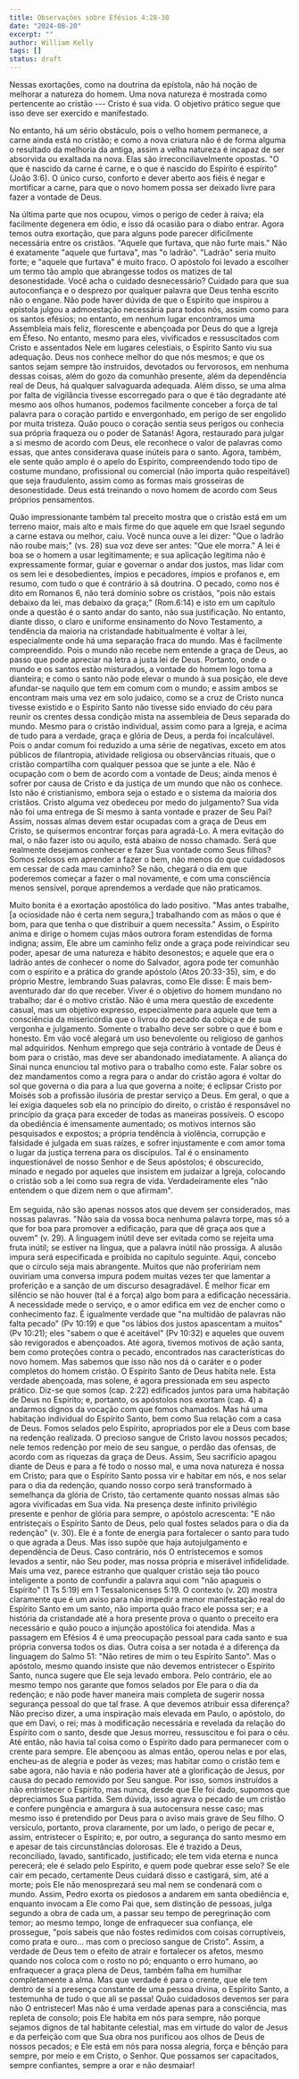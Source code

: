 ```yaml
---
title: Observações sobre Efésios 4:28-30
date: "2024-08-20"
excerpt: ""
author: William Kelly
tags: []
status: draft
---
```


Nessas exortações, como na doutrina da epístola, não há noção de
melhorar a natureza do homem. Uma nova natureza é mostrada como
pertencente ao cristão --- Cristo é sua vida. O objetivo prático segue
que isso deve ser exercido e manifestado.

No entanto, há um sério obstáculo, pois o velho homem permanece, a carne
ainda está no cristão; e como a nova criatura não é de forma alguma o
resultado da melhoria da antiga, assim a velha natureza é incapaz de ser
absorvida ou exaltada na nova. Elas são irreconciliavelmente opostas.
\"O que é nascido da carne é carne, e o que é nascido do Espírito é
espírito\" (João 3:6). O único curso, conforto e dever aberto aos fiéis
é negar e mortificar a carne, para que o novo homem possa ser deixado
livre para fazer a vontade de Deus.

Na última parte que nos ocupou, vimos o perigo de ceder à raiva; ela
facilmente degenera em ódio, e isso dá ocasião para o diabo entrar.
Agora temos outra exortação, que para alguns pode parecer dificilmente
necessária entre os cristãos. \"Aquele que furtava, que não furte
mais.\" Não é exatamente \"aquele que furtava\", mas \"o ladrão\".
\"Ladrão\" seria muito forte; e \"aquele que furtava\" é muito fraco. O
apóstolo foi levado a escolher um termo tão amplo que abrangesse todos
os matizes de tal desonestidade. Você acha o cuidado desnecessário?
Cuidado para que sua autoconfiança e o desprezo por qualquer palavra que
Deus tenha escrito não o engane. Não pode haver dúvida de que o Espírito
que inspirou a epístola julgou a admoestação necessária para todos nós,
assim como para os santos efésios; no entanto, em nenhum lugar
encontramos uma Assembleia mais feliz, florescente e abençoada por Deus
do que a Igreja em Éfeso. No entanto, mesmo para eles, vivificados e
ressuscitados com Cristo e assentados Nele em lugares celestiais, o
Espírito Santo viu sua adequação. Deus nos conhece melhor do que nós
mesmos; e que os santos sejam sempre tão instruídos, devotados ou
fervorosos, em nenhuma dessas coisas, além do gozo da comunhão presente,
além da dependência real de Deus, há qualquer salvaguarda adequada. Além
disso, se uma alma por falta de vigilância tivesse escorregado para o
que é tão degradante até mesmo aos olhos humanos, podemos facilmente
conceber a força de tal palavra para o coração partido e envergonhado,
em perigo de ser engolido por muita tristeza. Quão pouco o coração
sentia seus perigos ou conhecia sua própria fraqueza ou o poder de
Satanás! Agora, restaurado para julgar a si mesmo de acordo com Deus,
ele reconhece o valor de palavras como essas, que antes considerava
quase inúteis para o santo. Agora, também, ele sente quão amplo é o
apelo do Espírito, compreendendo todo tipo de costume mundano,
profissional ou comercial (não importa quão respeitável) que seja
fraudulento, assim como as formas mais grosseiras de desonestidade. Deus
está treinando o novo homem de acordo com Seus próprios pensamentos.

Quão impressionante também tal preceito mostra que o cristão está em um
terreno maior, mais alto e mais firme do que aquele em que Israel
segundo a carne estava ou melhor, caiu. Você nunca ouve a lei dizer:
\"Que o ladrão não roube mais;\" (vs. 28) sua voz deve ser antes: \"Que
ele morra.\" A lei é boa se o homem a usar legitimamente; e sua
aplicação legítima não é expressamente formar, guiar e governar o andar
dos justos, mas lidar com os sem lei e desobedientes, ímpios e
pecadores, ímpios e profanos e, em resumo, com tudo o que é contrário à
sã doutrina. O pecado, como nos é dito em Romanos 6, não terá domínio
sobre os cristãos, \"pois não estais debaixo da lei, mas debaixo da
graça;\" (Rom.6:14) e isto em um capítulo onde a questão é o santo andar
do santo, não sua justificação. No entanto, diante disso, o claro e
uniforme ensinamento do Novo Testamento, a tendência da maioria na
cristandade habitualmente é voltar à lei, especialmente onde há uma
separação fraca do mundo. Mas é facilmente compreendido. Pois o mundo
não recebe nem entende a graça de Deus, ao passo que pode apreciar na
letra a justa lei de Deus. Portanto, onde o mundo e os santos estão
misturados, a vontade do homem logo toma a dianteira; e como o santo não
pode elevar o mundo à sua posição, ele deve afundar-se naquilo que tem
em comum com o mundo; e assim ambos se encontram mais uma vez em solo
judaico, como se a cruz de Cristo nunca tivesse existido e o Espírito
Santo não tivesse sido enviado do céu para reunir os crentes dessa
condição mista na assembleia de Deus separada do mundo. Mesmo para o
cristão individual, assim como para a Igreja, e acima de tudo para a
verdade, graça e glória de Deus, a perda foi incalculável. Pois o andar
comum foi reduzido a uma série de negativas, exceto em atos públicos de
filantropia, atividade religiosa ou observâncias rituais, que o cristão
compartilha com qualquer pessoa que se junte a ele. Não é ocupação com o
bem de acordo com a vontade de Deus; ainda menos é sofrer por causa de
Cristo e da justiça de um mundo que não os conhece. Isto não é
cristianismo, embora seja o estado e o sistema da maioria dos cristãos.
Cristo alguma vez obedeceu por medo do julgamento? Sua vida não foi uma
entrega de Si mesmo à santa vontade e prazer de Seu Pai? Assim, nossas
almas devem estar ocupadas com a graça de Deus em Cristo, se quisermos
encontrar forças para agradá-Lo. A mera evitação do mal, o não fazer
isto ou aquilo, está abaixo de nosso chamado. Será que realmente
desejamos conhecer e fazer Sua vontade como Seus filhos? Somos zelosos
em aprender a fazer o bem, não menos do que cuidadosos em cessar de cada
mau caminho? Se não, chegará o dia em que poderemos começar a fazer o
mal novamente, e com uma consciência menos sensível, porque aprendemos a
verdade que não praticamos.

Muito bonita é a exortação apostólica do lado positivo. \"Mas antes
trabalhe, \[a ociosidade não é certa nem segura,\] trabalhando com as
mãos o que é bom, para que tenha o que distribuir a quem necessita.\"
Assim, o Espírito anima e dirige o homem cujas mãos outrora foram
estendidas de forma indigna; assim, Ele abre um caminho feliz onde a
graça pode reivindicar seu poder, apesar de uma natureza e hábito
desonestos; e aquele que era o ladrão antes de conhecer o nome do
Salvador, agora pode ter comunhão com o espírito e a prática do grande
apóstolo (Atos 20:33-35), sim, e do próprio Mestre, lembrando Suas
palavras, como Ele disse: É mais bem-aventurado dar do que receber.
Viver é o objetivo do homem mundano no trabalho; dar é o motivo cristão.
Não é uma mera questão de excedente casual, mas um objetivo expresso,
especialmente para aquele que tem a consciência da misericórdia que o
livrou do pecado da cobiça e de sua vergonha e julgamento. Somente o
trabalho deve ser sobre o que é bom e honesto. Em vão você alegará um
uso benevolente ou religioso de ganhos mal adquiridos. Nenhum emprego
que seja contrário à vontade de Deus é bom para o cristão, mas deve ser
abandonado imediatamente. A aliança do Sinai nunca enunciou tal motivo
para o trabalho como este. Falar sobre os dez mandamentos como a regra
para o andar do cristão agora é voltar do sol que governa o dia para a
lua que governa a noite; é eclipsar Cristo por Moisés sob a profissão
ilusória de prestar serviço a Deus. Em geral, o que a lei exigia
daqueles sob ela no princípio do direito, o cristão é responsável no
princípio da graça para exceder de todas as maneiras possíveis. O escopo
da obediência é imensamente aumentado; os motivos internos são
pesquisados e expostos; a própria tendência à violência, corrupção e
falsidade é julgada em suas raízes, e sofrer injustamente e com amor
toma o lugar da justiça terrena para os discípulos. Tal é o ensinamento
inquestionável de nosso Senhor e de Seus apóstolos; é obscurecido,
minado e negado por aqueles que insistem em judaizar a Igreja, colocando
o cristão sob a lei como sua regra de vida. Verdadeiramente eles \"não
entendem o que dizem nem o que afirmam\".\
\
Em seguida, não são apenas nossos atos que devem ser considerados, mas
nossas palavras. \"Não saia da vossa boca nenhuma palavra torpe, mas só
a que for boa para promover a edificação, para que dê graça aos que a
ouvem\" (v. 29). A linguagem inútil deve ser evitada como se rejeita uma
fruta inútil; se estiver na língua, que a palavra inútil não prossiga. A
alusão impura será especificada e proibida no capítulo seguinte. Aqui,
concebo que o círculo seja mais abrangente. Muitos que não profeririam
nem ouviriam uma conversa impura podem muitas vezes ter que lamentar a
proferição e a sanção de um discurso desagradável. É melhor ficar em
silêncio se não houver (tal é a força) algo bom para a edificação
necessária. A necessidade mede o serviço, e o amor edifica em vez de
encher como o conhecimento faz. É igualmente verdade que \"na multidão
de palavras não falta pecado\" (Pv 10:19) e que \"os lábios dos justos
apascentam a muitos\" (Pv 10:21); eles \"sabem o que é aceitável\" (Pv
10:32) e aqueles que ouvem são revigorados e abençoados. Até agora,
tivemos motivos de ação santa, bem como proteções contra o pecado,
encontrados nas características do novo homem. Mas sabemos que isso não
nos dá o caráter e o poder completos do homem cristão. O Espírito Santo
de Deus habita nele. Esta verdade abençoada, mas solene, é agora
pressionada em seu aspecto prático. Diz-se que somos (cap. 2:22)
edificados juntos para uma habitação de Deus no Espírito; e, portanto,
os apóstolos nos exortam (cap. 4) a andarmos dignos da vocação com que
fomos chamados. Mas há uma habitação individual do Espírito Santo, bem
como Sua relação com a casa de Deus. Fomos selados pelo Espírito,
apropriados por ele a Deus com base na redenção realizada. O precioso
sangue de Cristo lavou nossos pecados; nele temos redenção por meio de
seu sangue, o perdão das ofensas, de acordo com as riquezas da graça de
Deus. Assim, Seu sacrifício apagou diante de Deus e para a fé todo o
nosso mal, e uma nova natureza é nossa em Cristo; para que o Espírito
Santo possa vir e habitar em nós, e nos selar para o dia da redenção,
quando nosso corpo será transformado à semelhança da glória de Cristo,
tão certamente quanto nossas almas são agora vivificadas em Sua vida. Na
presença deste infinito privilégio presente e penhor de glória para
sempre, o apóstolo acrescenta: \"E não entristeçais o Espírito Santo de
Deus, pelo qual fostes selados para o dia da redenção\" (v. 30). Ele é a
fonte de energia para fortalecer o santo para tudo o que agrada a Deus.
Mas isso supõe que haja autojulgamento e dependência de Deus. Caso
contrário, nós O entristecemos e somos levados a sentir, não Seu poder,
mas nossa própria e miserável infidelidade. Mais uma vez, parece
estranho que qualquer cristão seja tão pouco inteligente a ponto de
confundir a palavra aqui com \"não apagueis o Espírito\" (1 Ts 5:19) em
1 Tessalonicenses 5:19. O contexto (v. 20) mostra claramente que é um
aviso para não impedir a menor manifestação real do Espírito Santo em um
santo, não importa quão fraco ele possa ser; e a história da cristandade
até a hora presente prova o quanto o preceito era necessário e quão
pouco a injunção apostólica foi atendida. Mas a passagem em Efésios 4 é
uma preocupação pessoal para cada santo e sua própria conversa todos os
dias. Outra coisa a ser notada é a diferença da linguagem do Salmo 51:
\"Não retires de mim o teu Espírito Santo\". Mas o apóstolo, mesmo
quando insiste que não devemos entristecer o Espírito Santo, nunca
sugere que Ele seja levado embora. Pelo contrário, ele ao mesmo tempo
nos garante que fomos selados por Ele para o dia da redenção; e não pode
haver maneira mais completa de sugerir nossa segurança pessoal do que
tal frase. A que devemos atribuir essa diferença? Não preciso dizer, a
uma inspiração mais elevada em Paulo, o apóstolo, do que em Davi, o rei;
mas à modificação necessária e revelada da relação do Espírito com o
santo, desde que Jesus morreu, ressuscitou e foi para o céu. Até então,
não havia tal coisa como o Espírito dado para permanecer com o crente
para sempre. Ele abençoou as almas então, operou nelas e por elas,
encheu-as de alegria e poder às vezes; mas habitar como o cristão tem e
sabe agora, não havia e não poderia haver até a glorificação de Jesus,
por causa do pecado removido por Seu sangue. Por isso, somos instruídos
a não entristecer o Espírito, mas nunca, desde que Ele foi dado, supomos
que depreciamos Sua partida. Sem dúvida, isso agrava o pecado de um
cristão e confere pungência e amargura à sua autocensura nesse caso; mas
mesmo isso é pretendido por Deus para o aviso mais grave de Seu filho. O
versículo, portanto, prova claramente, por um lado, o perigo de pecar e,
assim, entristecer o Espírito; e, por outro, a segurança do santo mesmo
em e apesar de tais circunstâncias dolorosas. Ele é trazido a Deus,
reconciliado, lavado, santificado, justificado; ele tem vida eterna e
nunca perecerá; ele é selado pelo Espírito, e quem pode quebrar esse
selo? Se ele cair em pecado, certamente Deus cuidará disso e castigará,
sim, até a morte; pois Ele não menosprezará seu mal nem se condenará com
o mundo. Assim, Pedro exorta os piedosos a andarem em santa obediência
e, enquanto invocam a Ele como Pai que, sem distinção de pessoas, julga
segundo a obra de cada um, a passar seu tempo de peregrinação com temor;
ao mesmo tempo, longe de enfraquecer sua confiança, ele prossegue,
\"pois sabeis que não fostes redimidos com coisas corruptíveis, como
prata e ouro\... mas com o precioso sangue de Cristo\". Assim, a verdade
de Deus tem o efeito de atrair e fortalecer os afetos, mesmo quando nos
coloca com o rosto no pó; enquanto o erro humano, ao enfraquecer a graça
plena de Deus, também falha em humilhar completamente a alma. Mas que
verdade é para o crente, que ele tem dentro de si a presença constante
de uma pessoa divina, o Espírito Santo, a testemunha de tudo o que ali
se passa! Quão cuidadosos devemos ser para não O entristecer! Mas não é
uma verdade apenas para a consciência, mas repleta de consolo; pois Ele
habita em nós para sempre, não porque sejamos dignos de tal habitante
celestial, mas em virtude do valor de Jesus e da perfeição com que Sua
obra nos purificou aos olhos de Deus de nossos pecados; e Ele está em
nós para nossa alegria, força e bênção para sempre, por meio e em
Cristo, o Senhor. Que possamos ser capacitados, sempre confiantes,
sempre a orar e não desmaiar!
